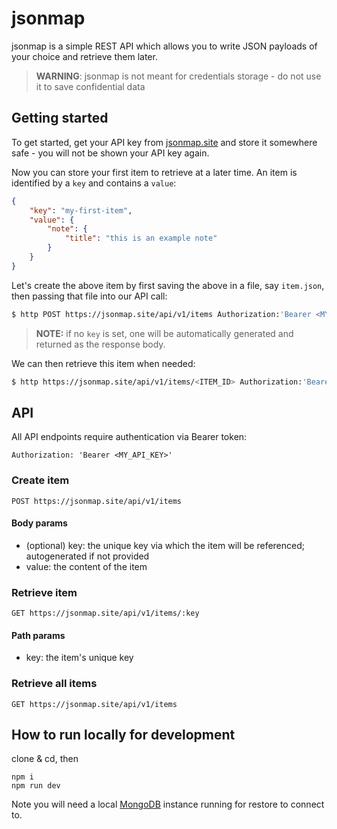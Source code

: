 # jsonmap

jsonmap is a simple REST API which allows you to write JSON payloads of your choice and retrieve them later.

> **WARNING**: jsonmap is not meant for credentials storage - do not use it to save confidential data

## Getting started

To get started, get your API key from [jsonmap.site](https://jsonmap.site) and store it somewhere safe - you will not be shown your API key again.

Now you can store your first item to retrieve at a later time. An item is identified by a `key` and contains a `value`:

```json
{
    "key": "my-first-item",
    "value": { 
        "note": {
            "title": "this is an example note"
        }
    }
}
```

Let's create the above item by first saving the above in a file, say `item.json`, then passing that file into our API call:

```bash
$ http POST https://jsonmap.site/api/v1/items Authorization:'Bearer <MY_API_KEY>' < item.json
```

> **NOTE:** if no `key` is set, one will be automatically generated and returned as the response body. 

We can then retrieve this item when needed:

```bash
$ http https://jsonmap.site/api/v1/items/<ITEM_ID> Authorization:'Bearer <MY_API_KEY>'
```

## API

All API endpoints require authentication via Bearer token:

`Authorization: 'Bearer <MY_API_KEY>'`

### Create item

`POST https://jsonmap.site/api/v1/items`

#### Body params

* (optional) key: the unique key via which the item will be referenced; autogenerated if not provided
* value: the content of the item

### Retrieve item

`GET https://jsonmap.site/api/v1/items/:key`

#### Path params

* key: the item's unique key

### Retrieve all items

`GET https://jsonmap.site/api/v1/items`

## How to run locally for development

clone & cd, then

```
npm i
npm run dev
```

Note you will need a local [MongoDB](https://www.mongodb.com/) instance running for restore to connect to.